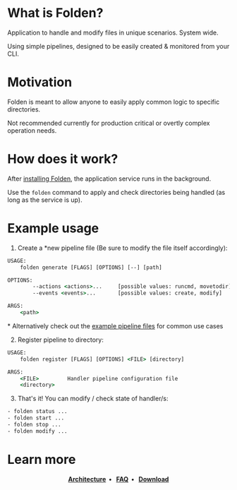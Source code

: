 # What is Folden?

Application to handle and modify files in unique scenarios. System wide.

Using simple pipelines, designed to be easily created & monitored from your CLI.

# Motivation

Folden is meant to allow anyone to easily apply common logic to specific directories.

Not recommended currently for production critical or overtly complex operation needs.

# How does it work?

After [installing Folden](https://github.com/STRONG-MAD/Folden/releases), the application service runs in the background.

Use the `folden` command to apply and check directories being handled (as long as the service is up).

# Example usage

1. Create a *new pipeline file (Be sure to modify the file itself accordingly):

```cmd
USAGE:
    folden generate [FLAGS] [OPTIONS] [--] [path]

OPTIONS:
        --actions <actions>...     [possible values: runcmd, movetodir]
        --events <events>...       [possible values: create, modify]

ARGS:
    <path>
```
\* Alternatively check out the [example pipeline files]() for common use cases

2. Register pipeline to directory:

```cmd
USAGE:
    folden register [FLAGS] [OPTIONS] <FILE> [directory]

ARGS:
    <FILE>         Handler pipeline configuration file
    <directory>
```

3. That's it! You can modify / check state of handler/s:

```cmd
- folden status ...
- folden start ...
- folden stop ...
- folden modify ...
```

# Learn more

<p align="center">
  <strong>
    <a href="https://github.com/STRONG-MAD/Folden/blob/317df26966d29ba1a1686b4ac2040d2ebdac272d/ARCHITECTURE.md">Architecture<a/>&nbsp;&nbsp;&bull;&nbsp;&nbsp;
    <a href="https://github.com/STRONG-MAD/Folden/blob/a884734ef2b813b61567cedc1c9cc6c50379934d/FAQ.md">FAQ<a/>&nbsp;&nbsp;&bull;&nbsp;&nbsp;
    <a href="https://github.com/STRONG-MAD/Folden/releases">Download<a/>
  </strong>
</p>
